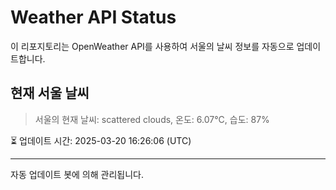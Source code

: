 
# Weather API Status

이 리포지토리는 OpenWeather API를 사용하여 서울의 날씨 정보를 자동으로 업데이트합니다.

## 현재 서울 날씨
> 서울의 현재 날씨: scattered clouds, 온도: 6.07°C, 습도: 87%

⏳ 업데이트 시간: 2025-03-20 16:26:06 (UTC)

---
자동 업데이트 봇에 의해 관리됩니다.
